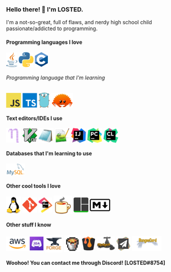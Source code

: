 ### Hello there! 👋 I'm LOSTED.
I'm a not-so-great, full of flaws, and nerdy high school child passionate/addicted to programming.

#### Programming languages I love

<img align="center" src="assets/Java.png" width="30">
<img align="center" src="assets/Python.png" width="40px">
<img align="center" src="assets/C.png" width="35">

###### Programming language that I'm learning

<img align="center" src="assets/JavaScript.png" width="40px">
<img align="center" src="assets/TypeScript.png" width="40px">
<img align="center" src="assets/Go.png" width="30px">
<img align="center" src="assets/Rust.png" width="60px">


#### Text editors/IDEs I use

<img align="center" src="assets/GNU_Nano.png" width="40">
<img align="center" src="assets/Vim.png" width="40px">
<img align="center" src="assets/Notepad.png" width="40px">
<img align="center" src="assets/Notepad++.png" width="40px">
<img align="center" src="assets/IntelliJ_IDEA.png" width="40px">
<img align="center" src="assets/PyCharm.png" width="40px">
<img align="center" src="assets/CLion.png" width="40px">

#### Databases that I'm learning to use

<img align="center" src="assets/MySQL.png" width="50px">

#### Other cool tools I love

<img align="center" src="assets/Linux.png" width="40px">
<img align="center" src="assets/Git.png" width="40px">
<img align="center" src="assets/JetBrains.png" width="37px">
<img align="center" src="assets/JavaDecompiler.png" width="50px">
<img align="center" src="assets/TMUX.png" width="40px">
<img align="center" src="assets/MarkDown.png" width="55px">

#### Other stuff I know

<img align="center" src="assets/AWS.png" width="60px">
<img align="center" src="assets/JDA.png" width="37px">
<img align="center" src="assets/Forge.png" width="48px">
<img align="center" src="assets/Bukkit.png" width="45px">
<img align="center" src="assets/Craftbukkit.png" width="35px">
<img align="center" src="assets/Spigot.png" width="50px">
<img align="center" src="assets/Papermc.png" width="38px">
<img align="center" src="assets/BungeeCord.png" width="80px">

#### Woohoo! You can contact me through Discord! [LOSTED#8754]